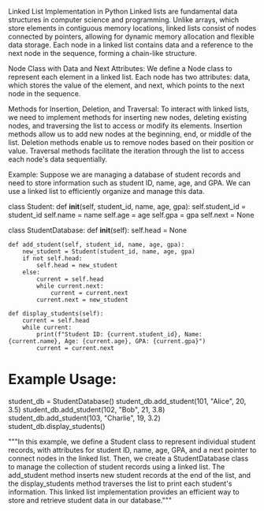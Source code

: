 Linked List Implementation in Python
Linked lists are fundamental data structures in computer science and programming. Unlike arrays, which store elements in contiguous memory locations, linked lists consist of nodes connected by pointers, allowing for dynamic memory allocation and flexible data storage. Each node in a linked list contains data and a reference to the next node in the sequence, forming a chain-like structure.

Node Class with Data and Next Attributes:
We define a Node class to represent each element in a linked list. Each node has two attributes: data, which stores the value of the element, and next, which points to the next node in the sequence.

Methods for Insertion, Deletion, and Traversal:
To interact with linked lists, we need to implement methods for inserting new nodes, deleting existing nodes, and traversing the list to access or modify its elements. Insertion methods allow us to add new nodes at the beginning, end, or middle of the list. Deletion methods enable us to remove nodes based on their position or value. Traversal methods facilitate the iteration through the list to access each node's data sequentially.

Example:
Suppose we are managing a database of student records and need to store information such as student ID, name, age, and GPA. We can use a linked list to efficiently organize and manage this data.

class Student:
    def __init__(self, student_id, name, age, gpa):
        self.student_id = student_id
        self.name = name
        self.age = age
        self.gpa = gpa
        self.next = None

class StudentDatabase:
    def __init__(self):
        self.head = None
    
    def add_student(self, student_id, name, age, gpa):
        new_student = Student(student_id, name, age, gpa)
        if not self.head:
            self.head = new_student
        else:
            current = self.head
            while current.next:
                current = current.next
            current.next = new_student
    
    def display_students(self):
        current = self.head
        while current:
            print(f"Student ID: {current.student_id}, Name: {current.name}, Age: {current.age}, GPA: {current.gpa}")
            current = current.next

# Example Usage:
student_db = StudentDatabase()
student_db.add_student(101, "Alice", 20, 3.5)
student_db.add_student(102, "Bob", 21, 3.8)
student_db.add_student(103, "Charlie", 19, 3.2)
student_db.display_students()

"""In this example, we define a Student class to represent individual student records, with attributes for student ID, name, age, GPA, and a next pointer to connect nodes in the linked list. Then, we create a StudentDatabase class to manage the collection of student records using a linked list. The add_student method inserts new student records at the end of the list, and the display_students method traverses the list to print each student's information. This linked list implementation provides an efficient way to store and retrieve student data in our database."""
